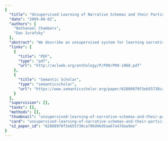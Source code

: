 ```yaml
---
{
  "title": "Unsupervised Learning of Narrative Schemas and their Participants",
  "date": "2009-08-02",
  "authors": [
    "Nathanael Chambers",
    "Dan Jurafsky"
  ],
  "abstract": "We describe an unsupervised system for learning narrative schemas, coherent sequences or sets of events (arrested(POLICE, SUSPECT), convicted(JUDGE, SUSPECT)) whose arguments are filled with participant semantic roles defined over words (Judge = {judge, jury, court}, Police = {police, agent, authorities}). Unlike most previous work in event structure or semantic role learning, our system does not use supervised techniques, hand-built knowledge, or predefined classes of events or roles. Our unsupervised learning algorithm uses coreferring arguments in chains of verbs to learn both rich narrative event structure and argument roles. By jointly addressing both tasks, we improve on previous results in narrative/frame learning and induce rich frame-specific semantic roles.",
  "links": [
    {
      "title": "PDF",
      "type": "pdf",
      "url": "http://aclweb.org/anthology/P/P09/P09-1068.pdf"
    },
    {
      "title": "Semantic Scholar",
      "type": "semanticscholar",
      "url": "https://www.semanticscholar.org/paper/62808970f3eb55738ca796d46d5aa67a47daa9ee"
    }
  ],
  "supervision": [],
  "tasks": [],
  "methods": [],
  "thumbnail": "unsupervised-learning-of-narrative-schemas-and-their-participants-thumb.jpg",
  "card": "unsupervised-learning-of-narrative-schemas-and-their-participants-card.jpg",
  "s2_paper_id": "62808970f3eb55738ca796d46d5aa67a47daa9ee"
}
---
```


